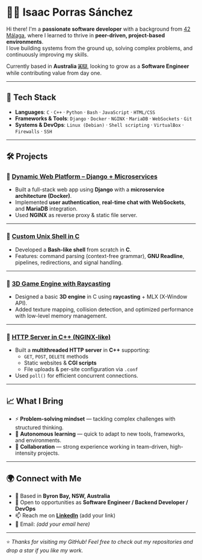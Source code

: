 # 👨‍💻 Isaac Porras Sánchez

Hi there! I'm a **passionate software developer** with a background from [42 Málaga](https://42malaga.com/), where I learned to thrive in **peer-driven, project-based environments**.  
I love building systems from the ground up, solving complex problems, and continuously improving my skills.  

Currently based in **Australia 🇦🇺**, looking to grow as a **Software Engineer** while contributing value from day one.  

---

## 🚀 Tech Stack

- **Languages**: `C` · `C++` · `Python` · `Bash` · `JavaScript` · `HTML/CSS`
- **Frameworks & Tools**: `Django` · `Docker` · `NGINX` · `MariaDB` · `WebSockets` · `Git`
- **Systems & DevOps**: `Linux (Debian)` · `Shell scripting` · `VirtualBox` · `Firewalls` · `SSH`

---

## 🛠️ Projects

### 🔹 [Dynamic Web Platform – Django + Microservices](#)
- Built a full-stack web app using **Django** with a **microservice architecture (Docker)**.  
- Implemented **user authentication**, **real-time chat with WebSockets**, and **MariaDB** integration.  
- Used **NGINX** as reverse proxy & static file server.  

---

### 🔹 [Custom Unix Shell in C](#)
- Developed a **Bash-like shell** from scratch in **C**.  
- Features: command parsing (context-free grammar), **GNU Readline**, pipelines, redirections, and signal handling.  

---

### 🔹 [3D Game Engine with Raycasting](#)
- Designed a basic **3D engine** in C using **raycasting** + MLX (X-Window API).  
- Added texture mapping, collision detection, and optimized performance with low-level memory management.  

---

### 🔹 [HTTP Server in C++ (NGINX-like)](#)
- Built a **multithreaded HTTP server** in **C++** supporting:  
  - `GET`, `POST`, `DELETE` methods  
  - Static websites & **CGI scripts**  
  - File uploads & per-site configuration via `.conf`  
- Used `poll()` for efficient concurrent connections.  

---

## 📈 What I Bring
- ⚡ **Problem-solving mindset** — tackling complex challenges with structured thinking.  
- 🌱 **Autonomous learning** — quick to adapt to new tools, frameworks, and environments.  
- 🤝 **Collaboration** — strong experience working in team-driven, high-intensity projects.  

---

## 🌍 Connect with Me

- 📍 Based in **Byron Bay, NSW, Australia**
- 💼 Open to opportunities as **Software Engineer / Backend Developer / DevOps**
- 📫 Reach me on **[LinkedIn](https://www.linkedin.com/)** (add your link)  
- 📧 Email: *(add your email here)*  

---

⭐️ *Thanks for visiting my GitHub! Feel free to check out my repositories and drop a star if you like my work.*  
